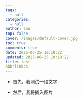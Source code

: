 ```yaml
---
tags:
  - null
categories:
  - null
author: zmu
top: false
cover: /images/default-cover.jpg
toc: true
comments: true
date: 2025-06-25 10:18:22
updated: 2025-06-25 10:18:22
title: test
abbrlink:s
---
```


+ 首先，我测试一段文字

+ 然后，我将插入图片

  
